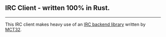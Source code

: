 ## IRC Client - written 100% in Rust.
---
This IRC client makes heavy use of an [IRC backend library](https://github.com/MCT32/rust-irc) written by [MCT32](https://www.github.com/mct32).
